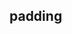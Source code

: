 ## padding


<!-- CSSJSON.padding.description -->

<!-- CSSJSON.padding.syntax -->

<!-- CSSJSON.padding.values -->

<!-- CSSJSON.padding.defaultValue -->

<!-- CSSJSON.padding.unixTags -->

<!-- CSSJSON.padding.compatibility -->

<!-- CSSJSON.padding.reference -->